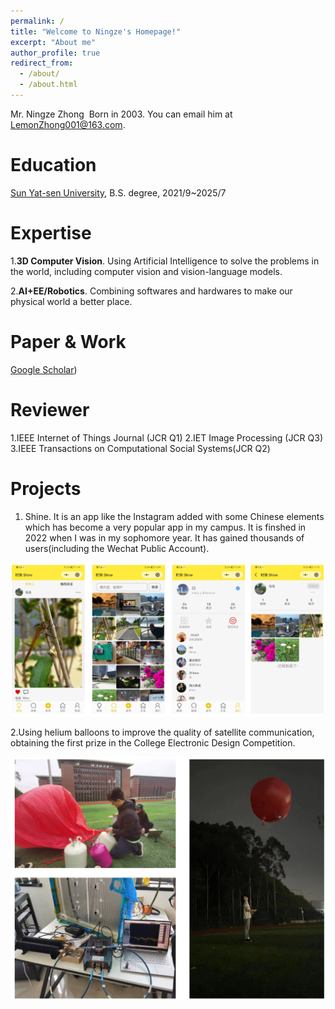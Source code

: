 ```yaml
---
permalink: /
title: "Welcome to Ningze's Homepage!"
excerpt: "About me"
author_profile: true
redirect_from: 
  - /about/
  - /about.html
---
```


Mr. Ningze Zhong
​ Born in 2003. You can email him at LemonZhong001@163.com. 

Education
======
 [Sun Yat-sen University]([https://pages.github.com/](https://www.sysu.edu.cn/sysuen/)), B.S. degree, 2021/9~2025/7


Expertise
======
1.**3D Computer Vision**. Using Artificial Intelligence to solve the problems in the world, including computer vision and vision-language models.

2.**AI+EE/Robotics**. Combining softwares and hardwares to make our physical world a better place. 
 


Paper & Work 
======

[Google Scholar]([https://scholar.google.com/citations?user=xLOwakgAAAAJ&hl=zh-CN&oi=ao))


Reviewer
======
1.IEEE Internet of Things Journal (JCR Q1)
2.IET Image Processing (JCR Q3)
3.IEEE Transactions on Computational Social Systems(JCR Q2)

Projects
======
1. Shine. It is an app like the Instagram added with some Chinese elements which has become a very popular app in my campus. It is finshed in 2022 when I was in my sophomore year. It has gained thousands of users(including the Wechat Public Account).

<p align="center">
  <img src="/images/Shine1.png" alt="Shine" />
</p>

2.Using helium balloons to improve the quality of satellite communication, obtaining the first prize in the College Electronic Design Competition.

<p align="center">
  <img src="/images/ce.png" alt="CE" />
</p>


